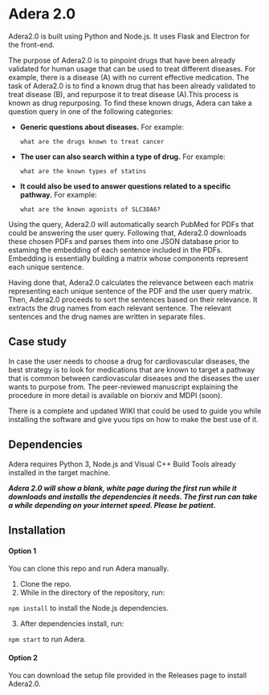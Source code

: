 
# Adera 2.0

Adera2.0 is built using Python and Node.js. It uses Flask and Electron for the front-end.

The purpose of Adera2.0 is to pinpoint drugs that have been already validated for human usage that can be used to treat different diseases. For example, there is a disease (A) with no current effective medication. The task of Adera2.0 is to find a known drug that has been already validated to treat disease (B), and repurpose it to treat disease (A).This process is known as drug repurposing. To find these known drugs, Adera can take a question query in one of the following categories:

- **Generic questions about diseases.** For example: 
    
    `what are the drugs known to treat cancer`
- **The user can also search within a type of drug.** For example: 

    `what are the known types of statins`
- **It could also be used to answer questions related to a specific pathway.** For example: 
    
    `what are the known agonists of SLC38A6?`


Using the query, Adera2.0 will automatically search PubMed for PDFs that could be answering the user query. Following that, Adera2.0 downloads these chosen PDFs and parses them into one JSON database prior to estaming the embedding of each sentence included in the PDFs. Embedding is essentially building a matrix whose components represent each unique sentence.

Having done that, Adera2.0 calculates the relevance between each matrix representing each unique sentence of the PDF and the user query matrix. Then, Adera2.0 proceeds to sort the sentences based on their relevance. It extracts the drug names from each relevant sentence. The relevant sentences and the drug names are written in separate files.

## Case study
In case the user needs to choose a drug for cardiovascular diseases, the best strategy is to look for medications that are known to target a pathway that is common between cardiovascular diseases and the diseases the user wants to purpose from. The peer-reviewed manuscript explaining the procedure in more detail is available on biorxiv and MDPI (soon).

There is a complete and updated WIKI that could be used to guide you while installing the software and give yuou tips on how to make the best use of it.

## Dependencies

Adera requires Python 3, Node.js and Visual C++ Build Tools already installed in the target machine. 
 
***Adera 2.0 will show a blank, white page during the first run while it downloads and installs the dependencies it needs. The first run can take a while depending on your internet speed. Please be patient.***

## Installation

#### Option 1

You can clone this repo and run Adera manually. 

1. Clone the repo.
2. While in the directory of the repository, run:

`npm install` to install the Node.js dependencies.

3. After dependencies install, run:

`npm start` to run Adera.


#### Option 2

You can download the setup file provided in the Releases page to install Adera2.0. 
